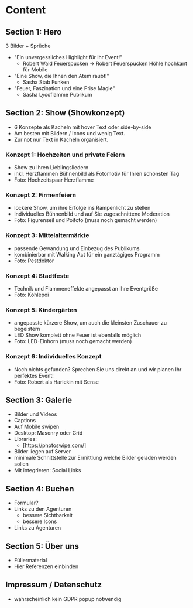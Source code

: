 # Content

## Section 1: Hero

3 Bilder + Sprüche

* "Ein unvergessliches Highlight für ihr Event!"
  * Robert Wald Feuerspucken -> Robert Feuerspucken Höhle hochkant für Mobile
* "Eine Show, die Ihnen den Atem raubt!"
  * Sasha Stab Funken
* "Feuer, Faszination und eine Prise Magie"
  * Sasha Lycoflamme Publikum

## Section 2: Show (Showkonzept)

* 6 Konzepte als Kacheln mit hover Text oder side-by-side
* Am besten mit Bildern / Icons und wenig Text.
* Zur not nur Text in Kacheln organisiert.

### Konzept 1: Hochzeiten und private Feiern

* Show zu Ihren Lieblingsliedern
* inkl. Herzflammen Bühnenbild als Fotomotiv für Ihren schönsten Tag
* Foto: Hochzeitspaar Herzflamme

### Konzept 2: Firmenfeiern

* lockere Show, um ihre Erfolge ins Rampenlicht zu stellen
* Individuelles Bühnenbild und auf Sie zugeschnittene Moderation
* Foto: Figurenseil und Poifoto (muss noch gemacht werden)

### Konzept 3: Mittelaltermärkte

* passende Gewandung und Einbezug des Publikums
* kombinierbar mit Walking Act für ein ganztägiges Programm
* Foto: Pestdoktor

### Konzept 4: Stadtfeste

* Technik und Flammeneffekte angepasst an Ihre Eventgröße
* Foto: Kohlepoi

### Konzept 5: Kindergärten

* angepasste kürzere Show, um auch die kleinsten Zuschauer zu begeistern
* LED Show komplett ohne Feuer ist ebenfalls möglich
* Foto: LED-Einhorn (muss noch gemacht werden)

### Konzept 6: Individuelles Konzept

* Noch nichts gefunden? Sprechen Sie uns direkt an und wir planen Ihr perfektes Event!
* Foto: Robert als Harlekin mit Sense

## Section 3: Galerie

* Bilder und Videos
* Captions
* Auf Mobile swipen
* Desktop: Masonry oder Grid
* Libraries:
  * [https://photoswipe.com/]
* Bilder liegen auf Server
* minimale Schnittstelle zur Ermittlung welche Bilder geladen werden sollen
* Mit integrieren: Social Links

## Section 4: Buchen

* Formular?
* Links zu den Agenturen
  * bessere Sichtbarkeit
  * bessere Icons
* Links zu Agenturen

## Section 5: Über uns

* Füllermaterial
* Hier Referenzen einbinden

## Impressum / Datenschutz

* wahrscheinlich kein GDPR popup notwendig
